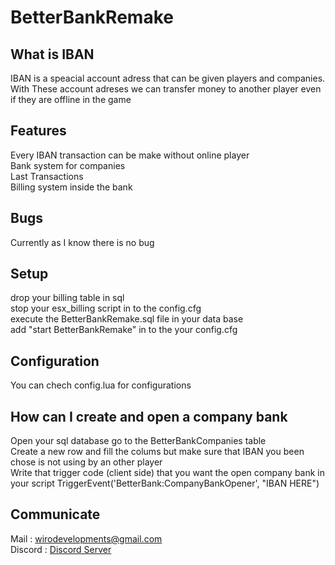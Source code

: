 # BetterBankRemake

## What is IBAN
IBAN is a speacial account adress that can be given players and companies. With These account adreses we can transfer money to another player even if they are offline in the game

## Features
Every IBAN transaction can be make without online player </br>
Bank system for companies </br>
Last Transactions </br>
Billing system inside the bank

## Bugs
Currently as I know there is no bug

## Setup
drop your billing table in sql </br>
stop your esx_billing script in to the config.cfg </br>
execute the BetterBankRemake.sql file in your data base </br>
add "start BetterBankRemake" in to the your config.cfg </br>

## Configuration
You can chech config.lua for configurations

## How can I create and open a company bank
Open your sql database go to the BetterBankCompanies table </br>
Create a new row and fill the colums but make sure that IBAN you been chose  is not using by an other player </br>
Write that trigger code (client side) that you want the open company bank in your script TriggerEvent('BetterBank:CompanyBankOpener', "IBAN HERE")

## Communicate
Mail : wirodevelopments@gmail.com </br>
Discord : [Discord Server](https://discord.gg/s5fWTrW)
